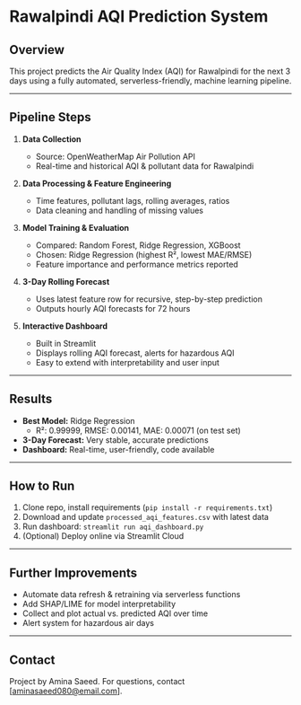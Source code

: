 # Rawalpindi AQI Prediction System

## Overview

This project predicts the Air Quality Index (AQI) for Rawalpindi for the next 3 days using a fully automated, serverless-friendly, machine learning pipeline.

---

## Pipeline Steps

1. **Data Collection**
    - Source: OpenWeatherMap Air Pollution API
    - Real-time and historical AQI & pollutant data for Rawalpindi

2. **Data Processing & Feature Engineering**
    - Time features, pollutant lags, rolling averages, ratios
    - Data cleaning and handling of missing values

3. **Model Training & Evaluation**
    - Compared: Random Forest, Ridge Regression, XGBoost
    - Chosen: Ridge Regression (highest R², lowest MAE/RMSE)
    - Feature importance and performance metrics reported

4. **3-Day Rolling Forecast**
    - Uses latest feature row for recursive, step-by-step prediction
    - Outputs hourly AQI forecasts for 72 hours

5. **Interactive Dashboard**
    - Built in Streamlit
    - Displays rolling AQI forecast, alerts for hazardous AQI
    - Easy to extend with interpretability and user input

---

## Results

- **Best Model:** Ridge Regression
    - R²: 0.99999, RMSE: 0.00141, MAE: 0.00071 (on test set)
- **3-Day Forecast:** Very stable, accurate predictions
- **Dashboard:** Real-time, user-friendly, code available

---

## How to Run

1. Clone repo, install requirements (`pip install -r requirements.txt`)
2. Download and update `processed_aqi_features.csv` with latest data
3. Run dashboard: `streamlit run aqi_dashboard.py`
4. (Optional) Deploy online via Streamlit Cloud

---

## Further Improvements

- Automate data refresh & retraining via serverless functions
- Add SHAP/LIME for model interpretability
- Collect and plot actual vs. predicted AQI over time
- Alert system for hazardous air days

---

## Contact

Project by Amina Saeed. For questions, contact [aminasaeed080@email.com].
